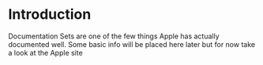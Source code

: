 # Introduction #

Documentation Sets are one of the few things Apple has actually documented well.
Some basic info will be placed here later but for now take a look at the Apple site

